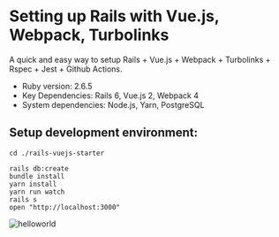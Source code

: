 # Setting up Rails with Vue.js, Webpack, Turbolinks

A quick and easy way to setup Rails + Vue.js + Webpack + Turbolinks + Rspec + Jest + Github Actions.

- Ruby version: 2.6.5
- Key Dependencies: Rails 6, Vue.js 2, Webpack 4
- System dependencies: Node.js, Yarn, PostgreSQL

## Setup development environment:

```
cd ./rails-vuejs-starter

rails db:create
bundle install
yarn install
yarn run watch
rails s
open "http://localhost:3000"
```

![helloworld](https://user-images.githubusercontent.com/8072432/71537822-ef828c00-2964-11ea-8fd9-4ed9d9c49d83.png)
